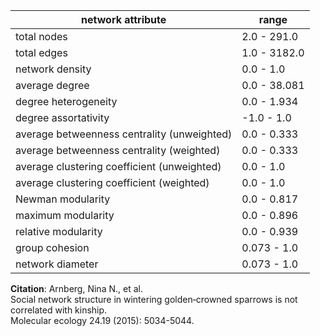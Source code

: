 network attribute|range
---|---
total nodes|2.0 - 291.0
total edges|1.0 - 3182.0
network density|0.0 - 1.0
average degree|0.0 - 38.081
degree heterogeneity|0.0 - 1.934
degree assortativity|-1.0 - 1.0
average betweenness centrality (unweighted)|0.0 - 0.333
average betweenness centrality (weighted)|0.0 - 0.333
average clustering coefficient (unweighted)|0.0 - 1.0
average clustering coefficient (weighted)|0.0 - 1.0
Newman modularity|0.0 - 0.817
maximum modularity|0.0 - 0.896
relative modularity|0.0 - 0.939
group cohesion|0.073 - 1.0
network diameter|0.073 - 1.0
**Citation**: Arnberg, Nina N., et al. <br>Social network structure in wintering golden‐crowned sparrows is not correlated with kinship.<br> Molecular ecology 24.19 (2015): 5034-5044.